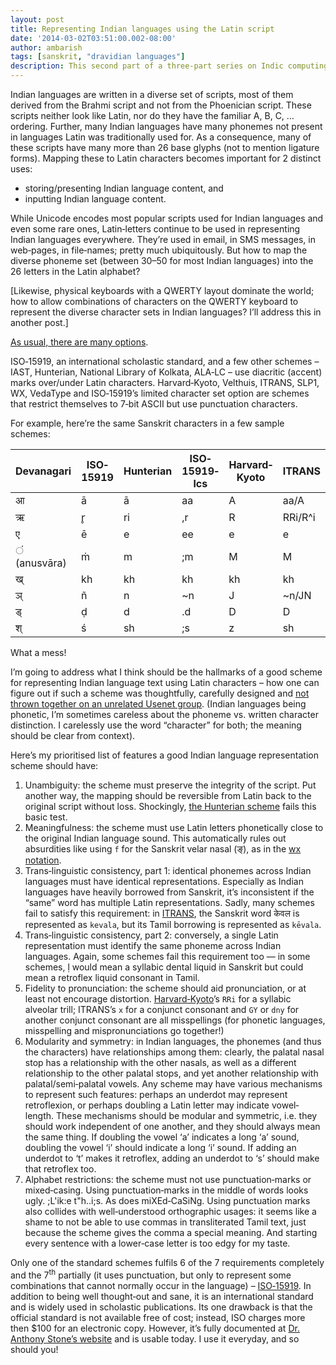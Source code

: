 ```yaml
---
layout: post
title: Representing Indian languages using the Latin script
date: '2014-03-02T03:51:00.002-08:00'
author: ambarish
tags: [sanskrit, "dravidian languages"]
description: This second part of a three‐part series on Indic computing focusses on the best Latin‐script representation of Indian language characters.
---
```


Indian languages are written in a diverse set of scripts, most of them derived from the Brahmi script and not from the Phoenician script. These scripts neither look like Latin, nor do they have the familiar A, B, C, … ordering. Further, many Indian languages have many phonemes not present in languages Latin was traditionally used for. As a consequence, many of these scripts have many more than 26 base glyphs (not to mention ligature forms). Mapping these to Latin characters becomes important for 2 distinct uses:

* storing/presenting Indian language content, and
* inputting Indian language content.

While Unicode encodes most popular scripts used for Indian languages and even some rare ones, Latin‐letters continue to be used in representing Indian languages everywhere. Theyʼre used in email, in SMS messages, in web‐pages, in file‐names; pretty much ubiquitously. But how to map the diverse phoneme set (between 30–50 for most Indian languages) into the 26 letters in the Latin alphabet?

[Likewise, physical keyboards with a QWERTY layout dominate the world; how to allow combinations of characters on the QWERTY keyboard to represent the diverse character sets in Indian languages? Iʼll address this in another post.]

[As usual, there are many options](http://www.quotationspage.com/quote/473.html).

ISO‐15919, an international scholastic standard, and a few other schemes – IAST, Hunterian, National Library of Kolkata, ALA‐LC – use diacritic (accent) marks over/under Latin characters. Harvard‐Kyoto, Velthuis, ITRANS, SLP1, WX, VedaType and ISO‐15919ʼs limited character set option are schemes that restrict themselves to 7‐bit ASCII but use punctuation characters.

For example, hereʼre the same Sanskrit characters in a few sample schemes:

| Devanagari  | ISO‐15919 | Hunterian | ISO‐15919‐lcs | Harvard‐Kyoto | ITRANS  |
|-------------|-----------|-----------|---------------|---------------|---------|
| आ           | ā         | ā         | aa            | A             | aa/A    |
| ऋ           | r̥         | ri        | ,r            | R             | RRi/R^i |
| ए           | ē         | e         | ee            | e             | e       |
| ं (anusvāra)  | ṁ         | m         | ;m            | M             | M       |
| ख्           | kh        | kh        | kh            | kh            | kh      |
| ञ्           | ñ         | n         | ~n            | J             | ~n/JN   |
| ड्           | ḍ         | d         | .d            | D             | D       |
| श्           | ś         | sh        | ;s            | z             | sh      |

What a mess!

Iʼm going to address what I think should be the hallmarks of a good scheme for representing Indian language text using Latin characters – how one can figure out if such a scheme was thoughtfully, carefully designed and [not thrown together on an unrelated Usenet group](https://groups.google.com/forum/#!topic/rec.music.indian.misc/9nHIH9AQ8ns). (Indian languages being phonetic, Iʼm sometimes careless about the phoneme vs. written character distinction. I carelessly use the word “character” for both; the meaning should be clear from context).

Hereʼs my prioritised list of features a good Indian language representation scheme should have:

1. Unambiguity: the scheme must preserve the integrity of the script. Put another way, the mapping should be reversible from Latin back to the original script without loss. Shockingly, [the Hunterian scheme](https://en.wikipedia.org/wiki/Hunterian_transliteration) fails this basic test.
1. Meaningfulness: the scheme must use Latin letters phonetically close to the original Indian language sound. This automatically rules out absurdities like using `f` for the Sanskrit velar nasal (ङ्), as in the [wx notation](https://en.wikipedia.org/wiki/Wx-encoding).
1. Trans‐linguistic consistency, part 1: identical phonemes across Indian languages must have identical representations. Especially as Indian languages have heavily borrowed from Sanskrit, itʼs inconsistent if the “same” word has multiple Latin representations. Sadly, many schemes fail to satisfy this requirement: in [ITRANS](http://www.aczoom.com/itrans/), the Sanskrit word केवल is represented as `kevala`, but its Tamil borrowing is represented as `kēvala`.
1. Trans‐linguistic consistency, part 2: conversely, a single Latin representation must identify the same phoneme across Indian languages. Again, some schemes fail this requirement too — in some schemes, ḷ would mean a syllabic dental liquid in Sanskrit but could mean a retroflex liquid consonant in Tamil.
1. Fidelity to pronunciation: the scheme should aid pronunciation, or at least not encourage distortion. [Harvard‐Kyoto](https://en.wikipedia.org/wiki/Harvard-Kyoto)ʼs `RRi` for a syllabic alveolar trill; ITRANSʼs `x` for a conjunct consonant and `GY` or `dny` for another conjunct consonant are all misspellings (for phonetic languages, misspelling and mispronunciations go together!)
1. Modularity and symmetry: in Indian languages, the phonemes (and thus the characters) have relationships among them: clearly, the palatal nasal stop has a relationship with the other nasals, as well as a different relationship to the other palatal stops, and yet another relationship with palatal/semi‐palatal vowels. Any scheme may have various mechanisms to represent such features: perhaps an underdot may represent retroflexion, or perhaps doubling a Latin letter may indicate vowel‐length. These mechanisms should be modular and symmetric, i.e. they should work independent of one another, and they should always mean the same thing. If doubling the vowel ‘a’ indicates a long ‘a’ sound, doubling the vowel ‘i’ should indicate a long ‘i’ sound. If adding an underdot to ‘t’ makes it retroflex, adding an underdot to ‘s’ should make that retroflex too.
1. Alphabet restrictions: the scheme must not use punctuation‐marks or mixed‐casing. Using punctuation‐marks in the middle of words looks ugly. ;L'ik:e t"h..i;s. As does miXEd‐CaSiNg. Using punctuation marks also collides with well‐understood orthographic usages: it seems like a shame to not be able to use commas in transliterated Tamil text, just because the scheme gives the comma a special meaning. And starting every sentence with a lower‐case letter is too edgy for my taste.

Only one of the standard schemes fulfils 6 of the 7 requirements completely and the 7<sup>th</sup> partially (it uses punctuation, but only to represent some combinations that cannot normally occur in the language) – [ISO‐15919](http://www.iso.org/iso/iso_catalogue/catalogue_tc/catalogue_detail.htm?csnumber=28333). In addition to being well thought‐out and sane, it is an international standard and is widely used in scholastic publications. Its one drawback is that the official standard is not available free of cost; instead, ISO charges more then $100 for an electronic copy. However, itʼs fully documented at [Dr. Anthony Stoneʼs website](http://homepage.ntlworld.com/stone‐catend/translit.htm) and is usable today. I use it everyday, and so should you!
